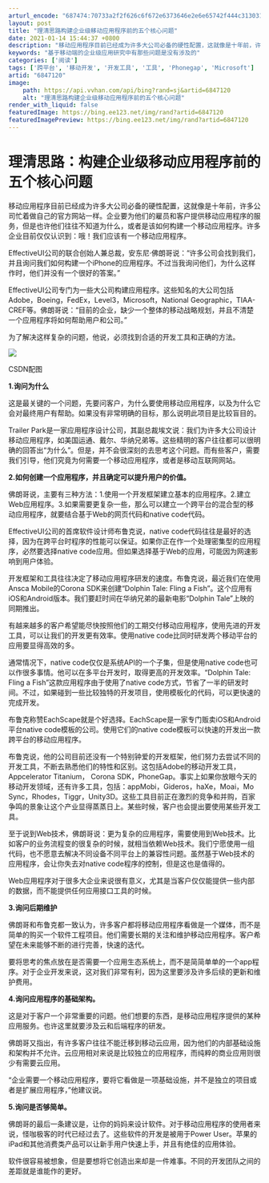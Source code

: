 ```yaml
---
arturl_encode: "687474:70733a2f2f626c6f672e6373646e2e6e65742f444c31303132:392f61727469636c652f64657461696c732f36383437313230"
layout: post
title: "理清思路构建企业级移动应用程序前的五个核心问题"
date: 2021-01-14 15:44:37 +0800
description: "移动应用程序目前已经成为许多大公司必备的硬性配置，这就像是十年前，许多公司忙着做自己的官方网站一样。"
keywords: "基于移动端的企业级应用研究中有那些问题是没有涉及的"
categories: ['阅读']
tags: ['跨平台', '移动开发', '开发工具', '工具', 'Phonegap', 'Microsoft']
artid: "6847120"
image:
    path: https://api.vvhan.com/api/bing?rand=sj&artid=6847120
    alt: "理清思路构建企业级移动应用程序前的五个核心问题"
render_with_liquid: false
featuredImage: https://bing.ee123.net/img/rand?artid=6847120
featuredImagePreview: https://bing.ee123.net/img/rand?artid=6847120
---
```


# 理清思路：构建企业级移动应用程序前的五个核心问题

移动应用程序目前已经成为许多大公司必备的硬性配置，这就像是十年前，许多公司忙着做自己的官方网站一样。企业要为他们的雇员和客户提供移动应用程序的服务，但是也许他们往往不知道为什么，或者是该如何构建一个移动应用程序。许多企业目前仅仅认识到：哦！我们应该有一个移动应用程序。

EffectiveUI公司的联合创始人兼总裁，安东尼·佛朗哥说：“许多公司会找到我们，并且询问我们如何构建一个iPhone的应用程序。不过当我询问他们，为什么这样作时，他们并没有一个很好的答案。”

EffectiveUI公司专门为一些大公司构建应用程序。这些知名的大公司包括Adobe，Boeing，FedEx，Level3，Microsoft，National Geographic，TIAA-CREF等。佛朗哥说：“目前的企业，缺少一个整体的移动战略规划，并且不清楚一个应用程序将如何帮助用户和公司。”

为了解决这样复杂的问题，他说，必须找到合适的开发工具和正确的方法。

![](http://articles.csdn.net/uploads/allimg/111004/118_111004094326_1.jpg)

CSDN配图

**1.询问为什么**

这是最关键的一个问题，先要问客户，为什么要使用移动应用程序，以及为什么它会对最终用户有帮助。如果没有非常明确的目标，那么说明此项目是比较盲目的。

Trailer Park是一家应用程序设计公司，其副总裁埃文说：我们为许多大公司设计移动应用程序，如美国运通、戴尔、华纳兄弟等。这些精明的客户往往都可以很明确的回答出“为什么”。但是，并不会很深刻的去思考这个问题。而有些客户，需要我们引导，他们究竟为何需要一个移动应用程序，或者是移动互联网网站。

**2.如何创建一个应用程序，并且确定可以提升用户的价值。**

佛朗哥说，主要有三种方法：1.使用一个开发框架建立基本的应用程序。2.建立Web应用程序。3.如果需要更复杂一些，那么可以建立一个跨平台的混合型的移动应用程序，就要结合基于Web的网页代码和native code代码。

EffectiveUI公司的首席软件设计师布鲁克说，native code代码往往是最好的选择，因为在跨平台时程序的性能可以保证。如果你正在作一个处理密集型的应用程序，必然要选择native code应用。但如果选择基于Web的应用，可能因为网速影响到用户体验。

开发框架和工具往往决定了移动应用程序研发的速度。布鲁克说，最近我们在使用Ansca Mobile的Corona SDK来创建“Dolphin Tale: Fling a Fish”。这个应用有iOS和Android版本。我们要赶时间在华纳兄弟的最新电影“Dolphin Tale”上映的同期推出。

有越来越多的客户希望能尽快按照他们的工期交付移动应用程序，使用先进的开发工具，可以让我们的开发更有效率。使用native code比同时研发两个移动平台的应用要显得高效的多。

通常情况下，native code仅仅是系统API的一个子集，但是使用native code也可以作很多事情。他可以在多平台开发时，取得更高的开发效率。“Dolphin Tale: Fling a Fish”这款应用程序由于使用了native code方式，节省了一半的研发时间。不过，如果碰到一些比较独特的开发项目，使用模板化的代码，可以更快速的完成开发。

布鲁克称赞EachScape就是个好选择。EachScape是一家专门贩卖iOS和Android平台native code模板的公司。使用它们的native code模板可以快速的开发出一款跨平台的移动应用程序。

布鲁克说，他的公司目前还没有一个特别钟爱的开发框架，他们努力去尝试不同的开发工具，不断去熟悉他们的特性和区别。这包括Adobe的移动开发工具， Appcelerator Titanium， Corona SDK，PhoneGap。事实上如果你放眼今天的移动开发领域，还有许多工具，包括：appMobi，Gideros，haXe，Moai，Mo Sync，Rhodes，Tiggr，Unity3D。这些工具目前正在激烈的竞争和并购，百家争鸣的景象让这个产业显得蒸蒸日上。某些时候，客户也会提出要使用某些开发工具。

至于说到Web技术，佛朗哥说：更为复杂的应用程序，需要使用到Web技术。比如客户的业务流程变的很复杂的时候，就相当依赖Web技术。我们宁愿使用一组代码，也不愿意去解决不同设备不同平台上的兼容性问题。虽然基于Web技术的应用程序，会让你失去对native code程序的控制，但是这也是值得的。

Web应用程序对于很多大企业来说很有意义，尤其是当客户仅仅能提供一些内部的数据，而不能提供任何应用接口工具的时候。

**3.询问后期维护**

佛朗哥和布鲁克都一致认为，许多客户都将移动应用程序看做是一个媒体，而不是简单的购买一个软件工程项目。他们需要长期的关注和维护移动应用程序。客户希望在未来能够不断的进行完善，快速的迭代。

要将思考的焦点放在是否需要一个应用生态系统上，而不是简简单单的一个app程序。对于企业开发来说，这对我们非常有利，因为这里要涉及许多后续的更新和维护费用。

**4.询问应用程序的基础架构。**

这是对于客户一个非常重要的问题。他们想要的东西，是移动应用程序提供的某种应用服务。也许这里就要涉及云和后端程序的研发。

佛朗哥又指出，有许多客户往往不能迁移到移动云应用，因为他们的内部基础设施和架构并不允许。云应用相对来说是比较独立的应用程序，而纯粹的商业应用则很少有需要云应用。

“企业需要一个移动应用程序，要将它看做是一项基础设施，并不是独立的项目或者是扩展应用程序，”他建议说。

**5.询问是否够简单。**

佛朗哥的最后一条建议是，让你的妈妈来设计软件。对于移动应用程序的使用者来说，怪咖极客的时代已经过去了。这些软件的开发是被用于Power User。苹果的iPad和其他消费类产品可以让新手用户快速上手，并且有绝佳的应用体验。

软件很容易被想象，但是要想将它创造出来却是一件难事。不同的开发团队之间的差距就是谁能作的更好。